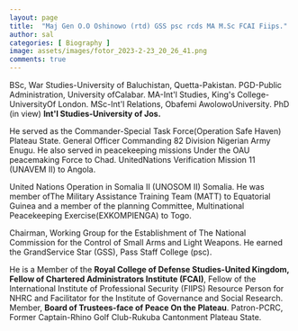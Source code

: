 ```yaml
---
layout: page
title:  "Maj Gen O.O Oshinowo (rtd) GSS psc rcds MA M.Sc FCAI Fiips."
author: sal
categories: [ Biography ]
image: assets/images/fotor_2023-2-23_20_26_41.png
comments: true
---
```



BSc, War Studies-University of Baluchistan, Quetta-Pakistan. PGD-Public Administration, University ofCalabar. MA-Int'l Studies, King's College-UniversityOf London. MSc-Int'l Relations, Obafemi AwolowoUniversity. PhD (in view) **Int'l Studies-University of Jos.**

He served as the Commander-Special Task Force(Operation Safe Haven) Plateau State. General Officer Commanding 82 Division Nigerian Army Enugu. He also served in peacekeeping missions Under the OAU peacemaking Force to Chad. UnitedNations Verification Mission 11 (UNAVEM II) to Angola. 

United Nations Operation in Somalia II (UNOSOM II) Somalia. He was member ofThe Military Assistance Training Team (MATT) to Equatorial Guinea and a member of the planning Committee, Multinational Peacekeeping Exercise(EXKOMPIENGA) to Togo.

Chairman, Working Group for the Establishment of The National Commission for the Control of Small Arms and Light Weapons. He earned the GrandService Star (GSS), Pass Staff College (psc).

 He is a Member of the **Royal College of Defense Studies-United Kingdom, Fellow of Chartered Administrators Institute (FCAI)**, Fellow of the International Institute of Professional Security (FIIPS) Resource Person for NHRC and Facilitator for the Institute of Governance and Social Research. Member, **Board of Trustees-face of Peace On the Plateau**. Patron-PCRC, Former Captain-Rhino Golf Club-Rukuba Cantonment Plateau State.